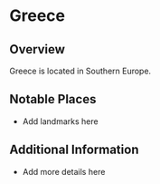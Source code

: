 # Greece
## Overview
Greece is located in Southern Europe.

## Notable Places
- Add landmarks here

## Additional Information
- Add more details here
